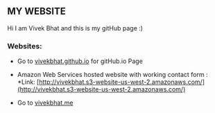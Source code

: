 
## MY WEBSITE

Hi I am Vivek Bhat and this is my gitHub page :)

### Websites:

 * Go to [vivekbhat.github.io](https://vivekbhat.github.io/) for gitHub.io Page
  
 * Amazon Web Services hosted website with working contact form :
   *Link: [http://vivekbhat.s3-website-us-west-2.amazonaws.com/](http://vivekbhat.s3-website-us-west-2.amazonaws.com/)

 * Go to [vivekbhat.me](https://vivekbhat.me)
